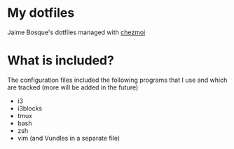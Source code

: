 # My dotfiles

Jaime Bosque's dotfiles managed with [chezmoi](https://github.com/twpayne/chezmoi)

# What is included?
The configuration files included the following programs that I use and which are tracked (more will be added in the future)

* i3
* i3blocks
* tmux
* bash
* zsh
* vim (and Vundles in a separate file)
